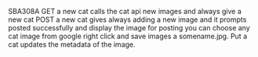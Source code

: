 SBA308A 
GET a new cat calls the cat api new images and always give a new cat
POST a new cat gives always adding a new image and it prompts posted successfully and display the image
for posting you can choose any cat image from google right click and save images a somename.jpg.
Put a cat updates the metadata of the image.